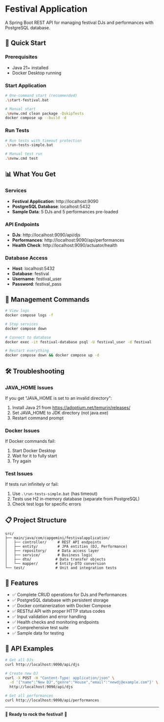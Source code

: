 # Festival Application

A Spring Boot REST API for managing festival DJs and performances with PostgreSQL database.

## 🚀 Quick Start

### Prerequisites
- Java 21+ installed
- Docker Desktop running

### Start Application
```bash
# One-command start (recommended)
.\start-festival.bat

# Manual start
.\mvnw.cmd clean package -DskipTests
docker compose up --build -d
```

### Run Tests
```bash
# Run tests with timeout protection
.\run-tests-simple.bat

# Manual test run
.\mvnw.cmd test
```

## 📊 What You Get

### Services
- **Festival Application**: http://localhost:9090
- **PostgreSQL Database**: localhost:5432
- **Sample Data**: 5 DJs and 5 performances pre-loaded

### API Endpoints
- **DJs**: http://localhost:9090/api/djs
- **Performances**: http://localhost:9090/api/performances
- **Health Check**: http://localhost:9090/actuator/health

### Database Access
- **Host**: localhost:5432
- **Database**: festival
- **Username**: festival_user
- **Password**: festival_pass

## 🔧 Management Commands

```bash
# View logs
docker compose logs -f

# Stop services
docker compose down

# Connect to database
docker exec -it festival-database psql -U festival_user -d festival

# Restart everything
docker compose down && docker compose up -d
```

## 🛠️ Troubleshooting

### JAVA_HOME Issues
If you get "JAVA_HOME is set to an invalid directory":
1. Install Java 21 from https://adoptium.net/temurin/releases/
2. Set JAVA_HOME to JDK directory (not java.exe)
3. Restart command prompt

### Docker Issues
If Docker commands fail:
1. Start Docker Desktop
2. Wait for it to fully start
3. Try again

### Test Issues
If tests run infinitely or fail:
1. Use `.\run-tests-simple.bat` (has timeout)
2. Tests use H2 in-memory database (separate from PostgreSQL)
3. Check test logs for specific errors

## 📋 Project Structure

```
src/
├── main/java/com/capgemini/festivalapplication/
│   ├── controller/     # REST API endpoints
│   ├── entity/         # JPA entities (DJ, Performance)
│   ├── repository/     # Data access layer
│   ├── service/        # Business logic
│   ├── dto/           # Data transfer objects
│   └── mapper/        # Entity-DTO conversion
└── test/              # Unit and integration tests
```

## 🎯 Features

- ✅ Complete CRUD operations for DJs and Performances
- ✅ PostgreSQL database with persistent storage
- ✅ Docker containerization with Docker Compose
- ✅ RESTful API with proper HTTP status codes
- ✅ Input validation and error handling
- ✅ Health checks and monitoring endpoints
- ✅ Comprehensive test suite
- ✅ Sample data for testing

## 📝 API Examples

```bash
# Get all DJs
curl http://localhost:9090/api/djs

# Create new DJ
curl -X POST -H "Content-Type: application/json" \
  -d '{"name":"New DJ","genre":"House","email":"newdj@example.com"}' \
  http://localhost:9090/api/djs

# Get all performances
curl http://localhost:9090/api/performances
```

---

**🎉 Ready to rock the festival!** 🎵
